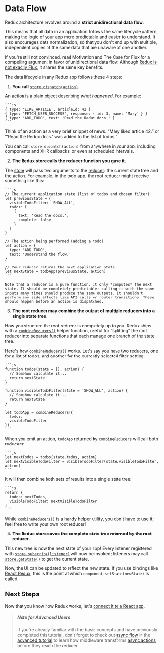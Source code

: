 # Data Flow

Redux architecture revolves around a **strict unidirectional data flow**.

This means that all data in an application follows the same lifecycle pattern, making the logic of your app more predictable and easier to understand. It also encourages data normalization, so that you don't end up with multiple, independent copies of the same data that are unaware of one another.

If you're still not convinced, read [Motivation](../introduction/Motivation.md) and [The Case for Flux](https://medium.com/@dan_abramov/the-case-for-flux-379b7d1982c6) for a compelling argument in favor of unidirectional data flow. Although [Redux is not exactly Flux](../introduction/PriorArt.md), it shares the same key benefits.

The data lifecycle in any Redux app follows these 4 steps:

1. **You call** [`store.dispatch(action)`](../api/Store.md#dispatch).

  An [action](Actions.md) is a plain object describing *what happened*. For example:

    ```js
    { type: 'LIKE_ARTICLE', articleId: 42 }
    { type: 'FETCH_USER_SUCCESS', response: { id: 3, name: 'Mary' } }
    { type: 'ADD_TODO', text: 'Read the Redux docs.' }
    ```

  Think of an action as a very brief snippet of news. “Mary liked article 42.” or “‘Read the Redux docs.' was added to the list of todos.”

  You can call [`store.dispatch(action)`](../api/Store.md#dispatch) from anywhere in your app, including components and XHR callbacks, or even at scheduled intervals.

2. **The Redux store calls the reducer function you gave it.**

  The [store](Store.md) will pass two arguments to the [reducer](Reducers.md): the current state tree and the action. For example, in the todo app, the root reducer might receive something like this:

    ```js
    // The current application state (list of todos and chosen filter)
    let previousState = {
      visibleTodoFilter: 'SHOW_ALL',
      todos: [
        {
          text: 'Read the docs.',
          complete: false
        }
      ]
    }

    // The action being performed (adding a todo)
    let action = {
      type: 'ADD_TODO',
      text: 'Understand the flow.'
    }

    // Your reducer returns the next application state
    let nextState = todoApp(previousState, action)
    ```

    Note that a reducer is a pure function. It only *computes* the next state. It should be completely predictable: calling it with the same inputs many times should produce the same outputs. It shouldn't perform any side effects like API calls or router transitions. These should happen before an action is dispatched.

3. **The root reducer may combine the output of multiple reducers into a single state tree.**

  How you structure the root reducer is completely up to you. Redux ships with a [`combineReducers()`](../api/combineReducers.md) helper function, useful for “splitting” the root reducer into separate functions that each manage one branch of the state tree.

  Here's how [`combineReducers()`](../api/combineReducers.md) works. Let's say you have two reducers, one for a list of todos, and another for the currently selected filter setting:

    ```js
    function todos(state = [], action) {
      // Somehow calculate it...
      return nextState
    }

    function visibleTodoFilter(state = 'SHOW_ALL', action) {
      // Somehow calculate it...
      return nextState
    }

    let todoApp = combineReducers({
      todos,
      visibleTodoFilter
    })
    ```

  When you emit an action, `todoApp` returned by `combineReducers` will call both reducers:

    ```js
    let nextTodos = todos(state.todos, action)
    let nextVisibleTodoFilter = visibleTodoFilter(state.visibleTodoFilter, action)
    ```

  It will then combine both sets of results into a single state tree:

    ```js
    return {
      todos: nextTodos,
      visibleTodoFilter: nextVisibleTodoFilter
    }
    ```

  While [`combineReducers()`](../api/combineReducers.md) is a handy helper utility, you don't have to use it; feel free to write your own root reducer!

4. **The Redux store saves the complete state tree returned by the root reducer.**

  This new tree is now the next state of your app! Every listener registered with [`store.subscribe(listener)`](../api/Store.md#subscribe) will now be invoked; listeners may call [`store.getState()`](../api/Store.md#getState) to get the current state.

  Now, the UI can be updated to reflect the new state. If you use bindings like [React Redux](https://github.com/gaearon/react-redux), this is the point at which `component.setState(newState)` is called.

## Next Steps

Now that you know how Redux works, let's [connect it to a React app](UsageWithReact.md).

>##### Note for Advanced Users
>If you're already familiar with the basic concepts and have previously completed this tutorial, don't forget to check out [async flow](../advanced/AsyncFlow.md) in the [advanced tutorial](../advanced/README.md) to learn how middleware transforms [async actions](../advanced/AsyncActions.md) before they reach the reducer.
